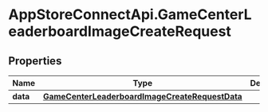 # AppStoreConnectApi.GameCenterLeaderboardImageCreateRequest

## Properties

Name | Type | Description | Notes
------------ | ------------- | ------------- | -------------
**data** | [**GameCenterLeaderboardImageCreateRequestData**](GameCenterLeaderboardImageCreateRequestData.md) |  | 


